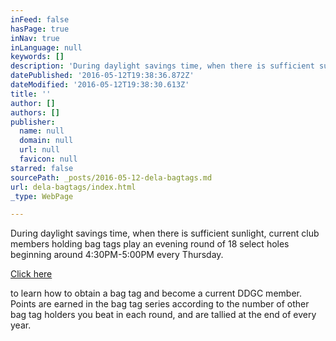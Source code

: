 ```yaml
---
inFeed: false
hasPage: true
inNav: true
inLanguage: null
keywords: []
description: 'During daylight savings time, when there is sufficient sunlight, current club members holding bag tags play an evening round of 18 select holes beginning around 4:30PM-5:00PM every Thursday.'
datePublished: '2016-05-12T19:38:36.872Z'
dateModified: '2016-05-12T19:38:30.613Z'
title: ''
author: []
authors: []
publisher:
  name: null
  domain: null
  url: null
  favicon: null
starred: false
sourcePath: _posts/2016-05-12-dela-bagtags.md
url: dela-bagtags/index.html
_type: WebPage

---
```

During daylight savings time, when there is sufficient sunlight, current club members holding bag tags play an evening round of 18 select holes beginning around 4:30PM-5:00PM every Thursday.

[Click here][0]

to learn how to obtain a bag tag and become a current DDGC member. Points are earned in the bag tag series according to the number of other bag tag holders you beat in each round, and are tallied at the end of every year.

[0]: http://delaveagadiscgolf.com/buy-a-bag-tag/